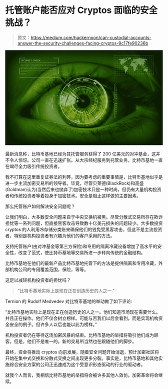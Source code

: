 # 托管账户能否应对 Cryptos 面临的安全挑战？

> 原文：<https://medium.com/hackernoon/can-custodial-accounts-answer-the-security-challenges-facing-cryptos-9c17fe90236b>

![](img/b02cc622a0f684714c2aada34f6f089a.png)

最新消息称，比特币基地已经为其托管服务获得了 200 亿美元的对冲基金，这并不令人惊讶。公司一直在迅速扩张。从大宗经纪服务到托管业务，比特币基地一直在竭尽全力吸引传统投资者。

我不打算在这里重复证券法的利弊，因为要考虑的重要事情是，比特币基地似乎是进一步主流加密交易所的领导者。毕竟，尽管贝莱德(BlackRock)和高盛(Goldman)认为(当然后来也抛弃了)加密技术只是一种时尚，但仍有大量机构投资者和传统投资者等着投身于加密技术。安全是阻止这样做的主要因素。

那么托管账户如何解决安全问题呢？

让我们明白，大多数安全问题来自于中央交换机被黑。尽管分散式交易所存在欺诈担忧等一系列问题，但直接黑客攻击导致数十亿美元损失的问题较少。大多数投资 cryptos 的人利用冷存储分类账来确保他们的钱免受黑客攻击，但这不是主流投资者，特别是机构投资者有兴趣为他们的客户采用的方法。

支持托管账户(由对冲基金等第三方保险)和专用的隔离冷藏设备增加了高水平的安全性，改变了范式，使比特币基地等交易所进一步转向传统的金融结构。

比特币基地在他们的最新产品比特币基地托管下的方法是提供隔离和专用冷藏，外部机构公司的专用覆盖范围，保险，等等。

这足以减轻机构投资者的担忧吗？

> "比特币基地实际上是现在正在创造历史的人之一."

Ternion 的 Rudolf Medvedev 对比特币基地的举动做了如下评论:

“比特币基地实际上是现在正在创造历史的人之一。他们知道市场现在需要什么。并且正在操作。他们不仅会树立榜样。可能与否我们以后会看到。而是实现机构资金安全的例子。但许多人以后也能以此为榜样。”

机构投资者仍在等待这场加密风暴的结束。比特币基地的举措将吸引他们成为顾客。但是，他们不是唯一的。新的交易所当然也在跟随他们的脚步。

最终，资金将推动 cryptos 向前发展，随着安全问题开始消退，预计加密社区将开始在集中式交换和分散式交换之间出现更多分裂。事实是，比特币基地和其他实施综合安全方案的公司正迅速成为这个受意识形态驱动的行业的驱动者。

就我个人而言，我相信比特币基地的举措将会被许多其他人效仿。加密革命将会继续。
